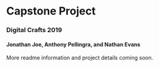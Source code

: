 # Capstone Project
### Digital Crafts 2019
#### Jonathan Joe, Anthony Pellingra, and Nathan Evans

More readme information and project details coming soon. 
